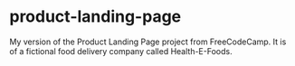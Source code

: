 # product-landing-page
My version of the Product Landing Page project from FreeCodeCamp. It is of a fictional food delivery company called Health-E-Foods.
